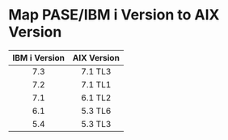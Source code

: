 # Map PASE/IBM i Version to AIX Version

| IBM i Version | AIX Version |
|:-------------:|:-----------:|
|      7.3      |   7.1 TL3   |
|      7.2      |   7.1 TL1   |
|      7.1      |   6.1 TL2   |
|      6.1      |   5.3 TL6   |
|      5.4      |   5.3 TL3   |